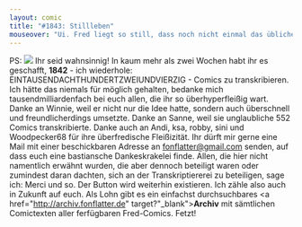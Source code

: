 ```yaml
---
layout: comic
title: "#1843: Stillleben"
mouseover: "Ui. Fred liegt so still, dass noch nicht einmal das übliche zZz entweicht."
---
```


PS: <img src="http://www.fonflatter.de/bilder/transkript_btn.gif">
Ihr seid wahnsinnig!
In kaum mehr als zwei Wochen habt ihr es geschafft, <strong>1842</strong> - ich wiederhole: EINTAUSENDACHTHUNDERTZWEIUNDVIERZIG - Comics zu transkribieren. Ich hätte das niemals für möglich gehalten, bedanke mich tausendmilliardenfach bei euch allen, die ihr so überhyperfleißig wart.
Danke an Winnie, weil er nicht nur die Idee hatte, sondern auch überschnell und freundlicherdings umsetzte. Danke an Sanne, weil sie unglaubliche 552 Comics transkribierte. Danke auch an Andi, ksa, robby, sini und Woodpecker68 für ihre überfredische Fleißizität.
Ihr dürft mir gerne eine Mail mit einer beschickbaren Adresse an fonflatter@gmail.com senden, auf dass euch eine bastiansche Dankeskrakelei finde.
Allen, die hier nicht namentlich erwähnt wurden, die aber dennoch beteiligt waren oder zumindest daran dachten, sich an der Transkriptiererei zu beteiligen, sage ich: Merci und so.
Der Button wird weiterhin existieren. Ich zähle also auch in Zukunft auf euch. Als Lohn gibt es ein einfachst durchsuchbares <a href="http://archiv.fonflatter.de" target?"_blank"><strong>Archiv</strong></a> mit sämtlichen Comictexten aller ferfügbaren Fred-Comics.
Fetzt!
